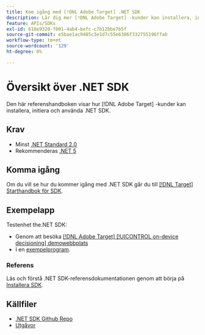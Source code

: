 ```yaml
---
title: Kom igång med [!DNL Adobe Target] .NET SDK
description: Lär dig mer [!DNL Adobe Target] -kunder kan installera, initiera och använda .NET SDK.
feature: APIs/SDKs
exl-id: 618e9320-f001-4ab4-befc-c7b12bbe7b5f
source-git-commit: e5bae1ac9485c3e1d7c55e6386f332755196ffab
workflow-type: tm+mt
source-wordcount: '129'
ht-degree: 0%

---
```


# Översikt över .NET SDK

Den här referenshandboken visar hur [!DNL Adobe Target] -kunder kan installera, initiera och använda .NET SDK.

## Krav

* Minst [.NET Standard 2.0](https://github.com/dotnet/standard/blob/v2.1.0/docs/versions/netstandard2.0.md)
* Rekommenderas [.NET 5](https://github.com/dotnet/core/blob/main/release-notes/5.0/README.md)

## Komma igång

Om du vill se hur du kommer igång med .NET SDK går du till [[!DNL Target] Starthandbok för SDK](../sdk-guides/getting-started/getting-started.md).

## Exempelapp

Testenhet the.NET SDK:

* Genom att besöka [[!DNL Adobe Target] [!UICONTROL on-device decisioning] demowebbplats](https://github.com/adobe/on-device-decisioning-demo-site)
* I en [exempelprogram](../sdk-guides/sample-apps/sample-apps.md).

### Referens

Läs och förstå .NET SDK-referensdokumentationen genom att börja på [Installera SDK](install-sdk.md).

## Källfiler

* [.NET SDK Github Repo](https://github.com/adobe/target-dotnet-sdk)
* [Utgåvor](https://github.com/adobe/target-dotnet-sdk/releases)
